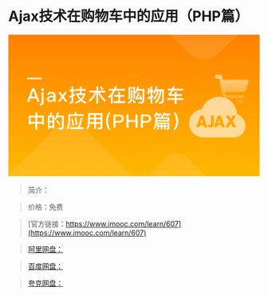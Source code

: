# Ajax技术在购物车中的应用（PHP篇）

![img](../../assets/5fe442ef0001139405400304.jpg)

> 简介：

> 价格：免费

> [官方链接：https://www.imooc.com/learn/607](https://www.imooc.com/learn/607)

> [阿里网盘：]()

> [百度网盘：]()

> [夸克网盘：]()
